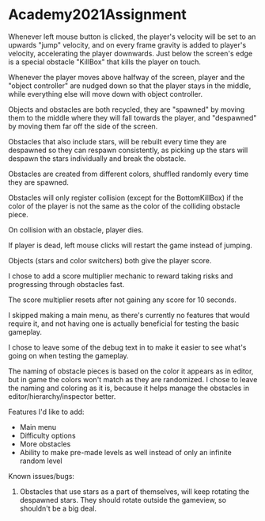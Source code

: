 # Academy2021Assignment

Whenever left mouse button is clicked, the player's velocity will be set to an upwards "jump" velocity, and on every frame gravity is added to player's velocity, accelerating the player downwards. Just below the screen's edge is a special obstacle "KillBox" that kills the player on touch.

Whenever the player moves above halfway of the screen, player and the "object controller" are nudged down so that the player stays in the middle, while everything else will move down with object controller.

Objects and obstacles are both recycled, they are "spawned" by moving them to the middle where they will fall towards the player, and "despawned" by moving them far off the side of the screen.

Obstacles that also include stars, will be rebuilt every time they are despawned so they can respawn consistently, as picking up the stars will despawn the stars individually and break the obstacle.

Obstacles are created from different colors, shuffled randomly every time they are spawned.

Obstacles will only register collision (except for the BottomKillBox) if the color of the player is not the same as the color of the colliding obstacle piece.

On collision with an obstacle, player dies.

If player is dead, left mouse clicks will restart the game instead of jumping.

Objects (stars and color switchers) both give the player score.

I chose to add a score multiplier mechanic to reward taking risks and progressing through obstacles fast.

The score multiplier resets after not gaining any score for 10 seconds.

I skipped making a main menu, as there's currently no features that would require it, and not having one is actually beneficial for testing the basic gameplay.

I chose to leave some of the debug text in to make it easier to see what's going on when testing the gameplay.

The naming of obstacle pieces is based on the color it appears as in editor, but in game the colors won't match as they are randomized. I chose to leave the naming and coloring as it is, because it helps manage the obstacles in editor/hierarchy/inspector better.

Features I'd like to add:
- Main menu
- Difficulty options
- More obstacles
- Ability to make pre-made levels as well instead of only an infinite random level

Known issues/bugs:

1. Obstacles that use stars as a part of themselves, will keep rotating the despawned stars. They should rotate outside the gameview, so shouldn't be a big deal.
